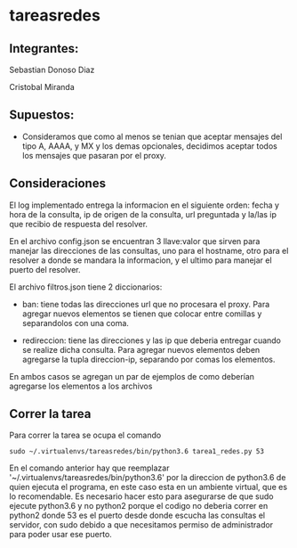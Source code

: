 # tareasredes

## Integrantes:
 Sebastian Donoso Diaz
 
 Cristobal Miranda
 
## Supuestos:

* Consideramos que como al menos se tenian que aceptar mensajes del tipo A, AAAA, y MX y los demas opcionales, decidimos aceptar todos los mensajes que pasaran por el proxy.


## Consideraciones

 El log implementado entrega la informacion en el siguiente orden: fecha y hora de la consulta, ip de origen de la consulta, url preguntada y la/las ip que recibio de respuesta del resolver.
 
 En el archivo config.json se encuentran 3 llave:valor que sirven para manejar las direcciones de las consultas, uno para el hostname, otro para el resolver a donde se mandara la informacion,  y el ultimo para manejar el puerto del resolver.

 El archivo filtros.json tiene 2 diccionarios:

 * ban: tiene todas las direcciones url que no procesara el proxy. Para agregar nuevos elementos se tienen que colocar entre comillas y separandolos con una coma.

 * redireccion: tiene las direcciones y las ip que deberia entregar cuando se realize dicha consulta. Para agregar nuevos elementos deben agregarse la tupla direccion-ip, separando por comas los elementos.

En ambos casos se agregan un par de ejemplos de como deberían agregarse los elementos a los archivos

## Correr la tarea
 Para correr la tarea se ocupa el comando 


    sudo ~/.virtualenvs/tareasredes/bin/python3.6 tarea1_redes.py 53

En el comando anterior hay que reemplazar '~/.virtualenvs/tareasredes/bin/python3.6' por la direccion de python3.6 de quien ejecuta el programa, en este caso esta en un ambiente virtual, que es lo recomendable.
Es necesario hacer esto para asegurarse de que sudo ejecute python3.6 y no python2 porque el codigo no deberia correr en python2 donde 53 es el puerto desde donde escucha las consultas el servidor, con sudo debido a que necesitamos permiso de administrador para poder usar ese puerto.
 



